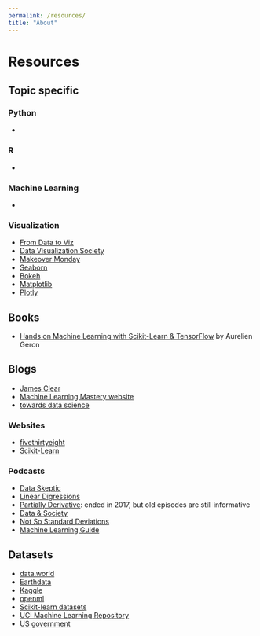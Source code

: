 ```yaml
---
permalink: /resources/
title: "About"
---
```


# Resources

## Topic specific

### Python

- 

### R

- 

### Machine Learning

- 

### Visualization

- [From Data to Viz](https://www.data-to-viz.com/)
- [Data Visualization Society](https://www.datavisualizationsociety.com/challenge)
- [Makeover Monday](https://www.makeovermonday.co.uk/)
- [Seaborn](https://seaborn.pydata.org/tutorial.html)
- [Bokeh](https://docs.bokeh.org/en/latest/index.html)
- [Matplotlib](https://matplotlib.org/contents.html)
- [Plotly](https://plot.ly/python/)

## Books
- [Hands on Machine Learning with Scikit-Learn & TensorFlow](https://www.amazon.com/Hands-Machine-Learning-Scikit-Learn-TensorFlow/dp/1491962291) by Aurelien Geron

## Blogs

- [James Clear](https://jamesclear.com)
- [Machine Learning Mastery website](https://machinelearningmastery.com)
- [towards data science](https://towardsdatascience.com/)

### Websites

- [fivethirtyeight](https://github.com/fivethirtyeight/data)
- [Scikit-Learn](https://scikit-learn.org)

### Podcasts

- [Data Skeptic](https://dataskeptic.com/)
- [Linear Digressions](http://lineardigressions.com/)
- [Partially Derivative](http://partiallyderivative.com/): ended in 2017, but old episodes are still informative
- [Data & Society](https://datasociety.net/)
- [Not So Standard Deviations](http://nssdeviations.com/)
- [Machine Learning Guide](http://ocdevel.com/mlg)

## Datasets

- [data.world](https://data.world/datasets/open-data)
- [Earthdata](https://earthdata.nasa.gov/)
- [Kaggle](https://www.kaggle.com/datasets)
- [openml](https://www.openml.org/)
- [Scikit-learn datasets](https://scikit-learn.org/stable/modules/classes.html#module-sklearn.datasets)
- [UCI Machine Learning Repository](http://archive.ics.uci.edu/ml/datasets.php)
- [US government](https://www.data.gov/)
